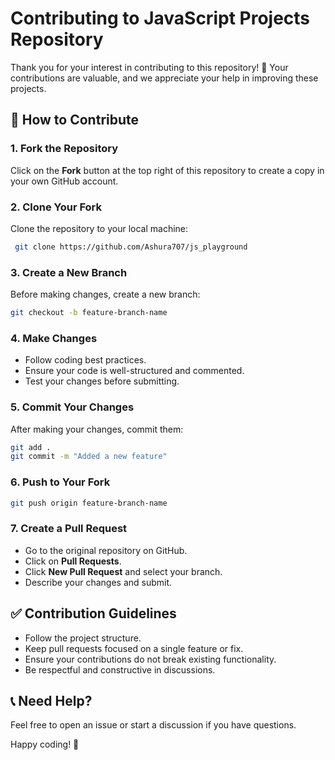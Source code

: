 # Contributing to JavaScript Projects Repository

Thank you for your interest in contributing to this repository! 🎉 Your contributions are valuable, and we appreciate your help in improving these projects.

## 🚀 How to Contribute

### 1. Fork the Repository
Click on the **Fork** button at the top right of this repository to create a copy in your own GitHub account.

### 2. Clone Your Fork
Clone the repository to your local machine:
```sh
 git clone https://github.com/Ashura707/js_playground
```

### 3. Create a New Branch
Before making changes, create a new branch:
```sh
git checkout -b feature-branch-name
```

### 4. Make Changes
- Follow coding best practices.
- Ensure your code is well-structured and commented.
- Test your changes before submitting.

### 5. Commit Your Changes
After making your changes, commit them:
```sh
git add .
git commit -m "Added a new feature"
```

### 6. Push to Your Fork
```sh
git push origin feature-branch-name
```

### 7. Create a Pull Request
- Go to the original repository on GitHub.
- Click on **Pull Requests**.
- Click **New Pull Request** and select your branch.
- Describe your changes and submit.

## ✅ Contribution Guidelines
- Follow the project structure.
- Keep pull requests focused on a single feature or fix.
- Ensure your contributions do not break existing functionality.
- Be respectful and constructive in discussions.

## 📞 Need Help?
Feel free to open an issue or start a discussion if you have questions.

Happy coding! 🚀
